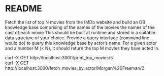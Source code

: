 # README

Fetch the list of top N movies from the IMDb website and build an DB knowledge base comprising of
the names of the movies
the names of the cast of each movie
This should be built at runtime and stored in a suitable data structure of your choice.
Provide a query interface (command line would do) to query this knowledge base by actor’s name. For a given actor and a number M (< N), it should return the top M movies they have acted in.


curl -X GET http://localhost:3000/print_top_movies/5  
curl -X GET http://localhost:3000/fetch_movies_by_actor/Morgan%20Freeman/2
